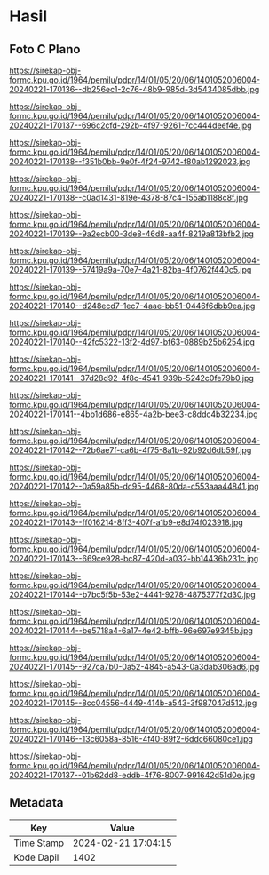 # Hasil

## Foto C Plano

https://sirekap-obj-formc.kpu.go.id/1964/pemilu/pdpr/14/01/05/20/06/1401052006004-20240221-170136--db256ec1-2c76-48b9-985d-3d5434085dbb.jpg

https://sirekap-obj-formc.kpu.go.id/1964/pemilu/pdpr/14/01/05/20/06/1401052006004-20240221-170137--696c2cfd-292b-4f97-9261-7cc444deef4e.jpg

https://sirekap-obj-formc.kpu.go.id/1964/pemilu/pdpr/14/01/05/20/06/1401052006004-20240221-170138--f351b0bb-9e0f-4f24-9742-f80ab1292023.jpg

https://sirekap-obj-formc.kpu.go.id/1964/pemilu/pdpr/14/01/05/20/06/1401052006004-20240221-170138--c0ad1431-819e-4378-87c4-155ab1188c8f.jpg

https://sirekap-obj-formc.kpu.go.id/1964/pemilu/pdpr/14/01/05/20/06/1401052006004-20240221-170139--9a2ecb00-3de8-46d8-aa4f-8219a813bfb2.jpg

https://sirekap-obj-formc.kpu.go.id/1964/pemilu/pdpr/14/01/05/20/06/1401052006004-20240221-170139--57419a9a-70e7-4a21-82ba-4f0762f440c5.jpg

https://sirekap-obj-formc.kpu.go.id/1964/pemilu/pdpr/14/01/05/20/06/1401052006004-20240221-170140--d248ecd7-1ec7-4aae-bb51-0446f6dbb9ea.jpg

https://sirekap-obj-formc.kpu.go.id/1964/pemilu/pdpr/14/01/05/20/06/1401052006004-20240221-170140--42fc5322-13f2-4d97-bf63-0889b25b6254.jpg

https://sirekap-obj-formc.kpu.go.id/1964/pemilu/pdpr/14/01/05/20/06/1401052006004-20240221-170141--37d28d92-4f8c-4541-939b-5242c0fe79b0.jpg

https://sirekap-obj-formc.kpu.go.id/1964/pemilu/pdpr/14/01/05/20/06/1401052006004-20240221-170141--4bb1d686-e865-4a2b-bee3-c8ddc4b32234.jpg

https://sirekap-obj-formc.kpu.go.id/1964/pemilu/pdpr/14/01/05/20/06/1401052006004-20240221-170142--72b6ae7f-ca6b-4f75-8a1b-92b92d6db59f.jpg

https://sirekap-obj-formc.kpu.go.id/1964/pemilu/pdpr/14/01/05/20/06/1401052006004-20240221-170142--0a59a85b-dc95-4468-80da-c553aaa44841.jpg

https://sirekap-obj-formc.kpu.go.id/1964/pemilu/pdpr/14/01/05/20/06/1401052006004-20240221-170143--ff016214-8ff3-407f-a1b9-e8d74f023918.jpg

https://sirekap-obj-formc.kpu.go.id/1964/pemilu/pdpr/14/01/05/20/06/1401052006004-20240221-170143--669ce928-bc87-420d-a032-bb14436b231c.jpg

https://sirekap-obj-formc.kpu.go.id/1964/pemilu/pdpr/14/01/05/20/06/1401052006004-20240221-170144--b7bc5f5b-53e2-4441-9278-4875377f2d30.jpg

https://sirekap-obj-formc.kpu.go.id/1964/pemilu/pdpr/14/01/05/20/06/1401052006004-20240221-170144--be5718a4-6a17-4e42-bffb-96e697e9345b.jpg

https://sirekap-obj-formc.kpu.go.id/1964/pemilu/pdpr/14/01/05/20/06/1401052006004-20240221-170145--927ca7b0-0a52-4845-a543-0a3dab306ad6.jpg

https://sirekap-obj-formc.kpu.go.id/1964/pemilu/pdpr/14/01/05/20/06/1401052006004-20240221-170145--8cc04556-4449-414b-a543-3f987047d512.jpg

https://sirekap-obj-formc.kpu.go.id/1964/pemilu/pdpr/14/01/05/20/06/1401052006004-20240221-170146--13c6058a-8516-4f40-89f2-6ddc66080ce1.jpg

https://sirekap-obj-formc.kpu.go.id/1964/pemilu/pdpr/14/01/05/20/06/1401052006004-20240221-170137--01b62dd8-eddb-4f76-8007-991642d51d0e.jpg


## Metadata

| Key        | Value               |
| ---------- | ------------------- |
| Time Stamp | 2024-02-21 17:04:15 |
| Kode Dapil | 1402                |




